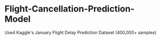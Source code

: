 # Flight-Cancellation-Prediction-Model
Used Kaggle's January Flight Delay Prediction Dataset (400,000+ samples)
